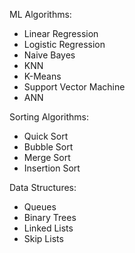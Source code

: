 ML Algorithms:
- Linear Regression
- Logistic Regression
- Naive Bayes
- KNN
- K-Means
- Support Vector Machine
- ANN

Sorting Algorithms:
- Quick Sort
- Bubble Sort
- Merge Sort
- Insertion Sort

Data Structures:
- Queues
- Binary Trees
- Linked Lists
- Skip Lists
